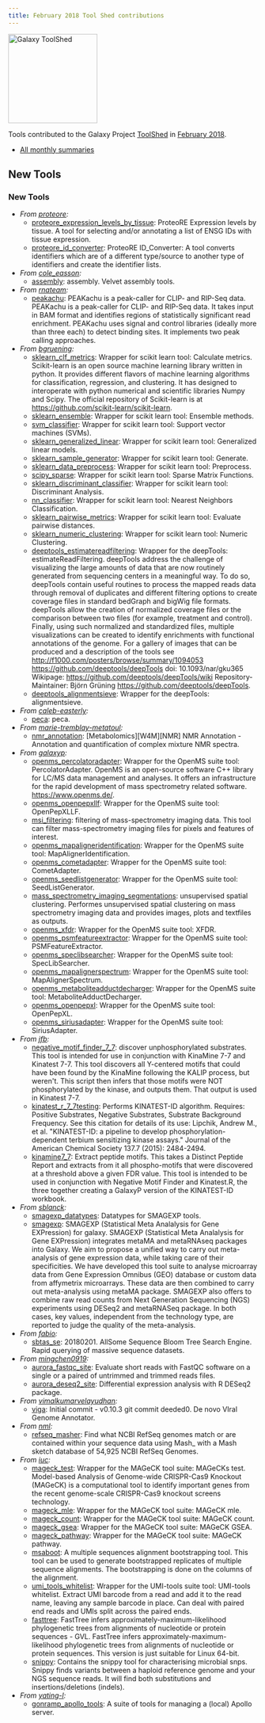 ```yaml
---
title: February 2018 Tool Shed contributions
---
```


[<img class="float-right" src="/images/galaxy-logos/galaxy-toolshed-300.png" alt="Galaxy ToolShed" width="180">](http://toolshed.g2.bx.psu.edu/)

Tools contributed to the Galaxy Project [ToolShed](http://toolshed.g2.bx.psu.edu/) in [February 2018](/galaxy-updates/2018-03/).

* [All monthly summaries](/toolshed/contributions/)

## New Tools

### New Tools

* *From [proteore](https://toolshed.g2.bx.psu.edu/view/proteore):*
   * [proteore_expression_levels_by_tissue](https://toolshed.g2.bx.psu.edu/view/proteore/proteore_expression_levels_by_tissue):  ProteoRE Expression levels by tissue. A tool for selecting and/or annotating a list of ENSG IDs with tissue expression.
   * [proteore_id_converter](https://toolshed.g2.bx.psu.edu/view/proteore/proteore_id_converter):  ProteoRE ID_Converter: A tool converts identifiers which are of a different type/source to another type of identifiers and create the identifier lists. 
* *From [cole_easson](https://toolshed.g2.bx.psu.edu/view/cole_easson):*
   * [assembly](https://toolshed.g2.bx.psu.edu/view/cole_easson/assembly):  assembly. Velvet assembly tools.
* *From [rnateam](https://toolshed.g2.bx.psu.edu/view/rnateam):*
   * [peakachu](https://toolshed.g2.bx.psu.edu/view/rnateam/peakachu):  PEAKachu is a peak-caller for CLIP- and RIP-Seq data. PEAKachu is a peak-caller for CLIP- and RIP-Seq data. It takes input in BAM format and identifies regions of statistically significant read enrichment.  PEAKachu uses signal and control libraries (ideally more than three each) to detect binding sites. It implements two peak calling approaches.
* *From [bgruening](https://toolshed.g2.bx.psu.edu/view/bgruening):*
   * [sklearn_clf_metrics](https://toolshed.g2.bx.psu.edu/view/bgruening/sklearn_clf_metrics):  Wrapper for scikit learn tool: Calculate metrics. Scikit-learn is an open source machine learning library written in python.  It provides different flavors of machine learning algorithms for classification,  regression, and clustering. It has designed to interoperate with python numerical  and scientific libraries Numpy and Scipy.    The official repository of Scikit-learn is at https://github.com/scikit-learn/scikit-learn.
   * [sklearn_ensemble](https://toolshed.g2.bx.psu.edu/view/bgruening/sklearn_ensemble):  Wrapper for scikit learn tool: Ensemble methods. 
   * [svm_classifier](https://toolshed.g2.bx.psu.edu/view/bgruening/svm_classifier):  Wrapper for scikit learn tool: Support vector machines (SVMs). 
   * [sklearn_generalized_linear](https://toolshed.g2.bx.psu.edu/view/bgruening/sklearn_generalized_linear):  Wrapper for scikit learn tool: Generalized linear models. 
   * [sklearn_sample_generator](https://toolshed.g2.bx.psu.edu/view/bgruening/sklearn_sample_generator):  Wrapper for scikit learn tool: Generate. 
   * [sklearn_data_preprocess](https://toolshed.g2.bx.psu.edu/view/bgruening/sklearn_data_preprocess):  Wrapper for scikit learn tool: Preprocess. 
   * [scipy_sparse](https://toolshed.g2.bx.psu.edu/view/bgruening/scipy_sparse):  Wrapper for scikit learn tool: Sparse Matrix Functions. 
   * [sklearn_discriminant_classifier](https://toolshed.g2.bx.psu.edu/view/bgruening/sklearn_discriminant_classifier):  Wrapper for scikit learn tool: Discriminant Analysis. 
   * [nn_classifier](https://toolshed.g2.bx.psu.edu/view/bgruening/nn_classifier):  Wrapper for scikit learn tool: Nearest Neighbors Classification. 
   * [sklearn_pairwise_metrics](https://toolshed.g2.bx.psu.edu/view/bgruening/sklearn_pairwise_metrics):  Wrapper for scikit learn tool: Evaluate pairwise distances. 
   * [sklearn_numeric_clustering](https://toolshed.g2.bx.psu.edu/view/bgruening/sklearn_numeric_clustering):  Wrapper for scikit learn tool: Numeric Clustering. 
   * [deeptools_estimatereadfiltering](https://toolshed.g2.bx.psu.edu/view/bgruening/deeptools_estimatereadfiltering):  Wrapper for the deepTools: estimateReadFiltering. deepTools address the challenge of visualizing the large amounts of data that  are now routinely generated from sequencing centers in a meaningful way. To do so,  deepTools contain useful routines to process the mapped reads data through removal of  duplicates and different filtering options to create coverage files in standard  bedGraph and bigWig file formats. deepTools allow the creation of normalized  coverage files or the comparison between two files (for example, treatment and control).    Finally, using such normalized and standardized files, multiple visualizations can be  created to identify enrichments with functional annotations of the genome.  For a gallery of images that can be produced and a description of the tools see http://f1000.com/posters/browse/summary/1094053    https://github.com/deeptools/deepTools  doi: 10.1093/nar/gku365  Wikipage: https://github.com/deeptools/deepTools/wiki    Repository-Maintainer: Björn Grüning    https://github.com/deeptools/deepTools.
   * [deeptools_alignmentsieve](https://toolshed.g2.bx.psu.edu/view/bgruening/deeptools_alignmentsieve):  Wrapper for the deepTools: alignmentsieve. 
* *From [caleb-easterly](https://toolshed.g2.bx.psu.edu/view/caleb-easterly):*
   * [peca](https://toolshed.g2.bx.psu.edu/view/caleb-easterly/peca):  peca. 
* *From [marie-tremblay-metatoul](https://toolshed.g2.bx.psu.edu/view/marie-tremblay-metatoul):*
   * [nmr_annotation](https://toolshed.g2.bx.psu.edu/view/marie-tremblay-metatoul/nmr_annotation):  [Metabolomics][W4M][NMR] NMR Annotation - Annotation and quantification of complex mixture NMR spectra. 
* *From [galaxyp](https://toolshed.g2.bx.psu.edu/view/galaxyp):*
   * [openms_percolatoradapter](https://toolshed.g2.bx.psu.edu/view/galaxyp/openms_percolatoradapter):  Wrapper for the OpenMS suite tool: PercolatorAdapter. OpenMS is an open-source software C++ library for LC/MS data management and analyses. It offers an infrastructure for the rapid development of mass spectrometry related software.  https://www.openms.de/.
   * [openms_openpepxllf](https://toolshed.g2.bx.psu.edu/view/galaxyp/openms_openpepxllf):  Wrapper for the OpenMS suite tool: OpenPepXLLF. 
   * [msi_filtering](https://toolshed.g2.bx.psu.edu/view/galaxyp/msi_filtering):  filtering of mass-spectrometry imaging data. This tool can filter mass-spectrometry imaging files for pixels and features of interest.
   * [openms_mapaligneridentification](https://toolshed.g2.bx.psu.edu/view/galaxyp/openms_mapaligneridentification):  Wrapper for the OpenMS suite tool: MapAlignerIdentification. 
   * [openms_cometadapter](https://toolshed.g2.bx.psu.edu/view/galaxyp/openms_cometadapter):  Wrapper for the OpenMS suite tool: CometAdapter. 
   * [openms_seedlistgenerator](https://toolshed.g2.bx.psu.edu/view/galaxyp/openms_seedlistgenerator):  Wrapper for the OpenMS suite tool: SeedListGenerator. 
   * [mass_spectrometry_imaging_segmentations](https://toolshed.g2.bx.psu.edu/view/galaxyp/mass_spectrometry_imaging_segmentations):  unsupervised spatial clustering. Performes unsupervised spatial clustering on mass spectrometry imaging data and provides images, plots and textfiles as outputs.
   * [openms_xfdr](https://toolshed.g2.bx.psu.edu/view/galaxyp/openms_xfdr):  Wrapper for the OpenMS suite tool: XFDR. 
   * [openms_psmfeatureextractor](https://toolshed.g2.bx.psu.edu/view/galaxyp/openms_psmfeatureextractor):  Wrapper for the OpenMS suite tool: PSMFeatureExtractor. 
   * [openms_speclibsearcher](https://toolshed.g2.bx.psu.edu/view/galaxyp/openms_speclibsearcher):  Wrapper for the OpenMS suite tool: SpecLibSearcher. 
   * [openms_mapalignerspectrum](https://toolshed.g2.bx.psu.edu/view/galaxyp/openms_mapalignerspectrum):  Wrapper for the OpenMS suite tool: MapAlignerSpectrum. 
   * [openms_metaboliteadductdecharger](https://toolshed.g2.bx.psu.edu/view/galaxyp/openms_metaboliteadductdecharger):  Wrapper for the OpenMS suite tool: MetaboliteAdductDecharger. 
   * [openms_openpepxl](https://toolshed.g2.bx.psu.edu/view/galaxyp/openms_openpepxl):  Wrapper for the OpenMS suite tool: OpenPepXL. 
   * [openms_siriusadapter](https://toolshed.g2.bx.psu.edu/view/galaxyp/openms_siriusadapter):  Wrapper for the OpenMS suite tool: SiriusAdapter. 
* *From [jfb](https://toolshed.g2.bx.psu.edu/view/jfb):*
   * [negative_motif_finder_7_7](https://toolshed.g2.bx.psu.edu/view/jfb/negative_motif_finder_7_7):  discover unphosphorylated substrates. This tool is intended for use in conjunction with KinaMine 7-7 and Kinatest 7-7.  This tool discovers all Y-centered motifs that could have been found by the KinaMine following the KALIP process, but weren't.  This script then infers that those motifs were NOT phosphorylated by the kinase, and outputs them.  That output is used in Kinatest 7-7.
   * [kinatest_r_7_7testing](https://toolshed.g2.bx.psu.edu/view/jfb/kinatest_r_7_7testing):  Performs KINATEST-ID algorithm. Requires: Positive Substrates, Negative Substrates, Substrate Background Frequency.  See this citation for details of its use: Lipchik, Andrew M., et al. "KINATEST-ID: a pipeline to develop phosphorylation-dependent terbium sensitizing kinase assays." Journal of the American Chemical Society 137.7 (2015): 2484-2494.
   * [kinamine7_7](https://toolshed.g2.bx.psu.edu/view/jfb/kinamine7_7):  Extract peptide motifs. This takes a Distinct Peptide Report and extracts from it all phospho-motifs that were discovered at a threshold above a given FDR value.  This tool is intended to be used in conjunction with Negative Motif Finder and Kinatest.R, the three together creating a GalaxyP version of the KINATEST-ID workbook.
* *From [sblanck](https://toolshed.g2.bx.psu.edu/view/sblanck):*
   * [smagexp_datatypes](https://toolshed.g2.bx.psu.edu/view/sblanck/smagexp_datatypes):  Datatypes for SMAGEXP tools. 
   * [smagexp](https://toolshed.g2.bx.psu.edu/view/sblanck/smagexp):  SMAGEXP (Statistical Meta Analalysis for Gene EXPression) for galaxy. SMAGEXP (Statistical Meta Analalysis for Gene EXPression) integrates metaMA and metaRNAseq packages into Galaxy. We aim to propose a unified way to carry out meta-analysis of gene expression data, while taking care of their specificities.  We have developed this tool suite to analyse microarray data from Gene Expression Omnibus (GEO) database or custom data from affymetrix microarrays. These data are then combined to carry out meta-analysis using metaMA package. SMAGEXP also offers to combine raw read counts from Next Generation Sequencing (NGS) experiments using DESeq2 and metaRNASeq package. In both cases, key values, independent from the technology type, are reported to judge the quality of the meta-analysis.
* *From [fabio](https://toolshed.g2.bx.psu.edu/view/fabio):*
   * [sbtas_se](https://toolshed.g2.bx.psu.edu/view/fabio/sbtas_se): 20180201. AllSome Sequence Bloom Tree Search Engine. Rapid querying of massive sequence datasets.
* *From [mingchen0919](https://toolshed.g2.bx.psu.edu/view/mingchen0919):*
   * [aurora_fastqc_site](https://toolshed.g2.bx.psu.edu/view/mingchen0919/aurora_fastqc_site):  Evaluate short reads with FastQC software on a single or a paired of untrimmed and trimmed reads files. 
   * [aurora_deseq2_site](https://toolshed.g2.bx.psu.edu/view/mingchen0919/aurora_deseq2_site):  Differential expression analysis with R DESeq2 package. 
* *From [vimalkumarvelayudhan](https://toolshed.g2.bx.psu.edu/view/vimalkumarvelayudhan):*
   * [viga](https://toolshed.g2.bx.psu.edu/view/vimalkumarvelayudhan/viga): Initial commit - v0.10.3 git commit deeded0. De novo VIral Genome Annotator. 
* *From [nml](https://toolshed.g2.bx.psu.edu/view/nml):*
   * [refseq_masher](https://toolshed.g2.bx.psu.edu/view/nml/refseq_masher):  Find what NCBI RefSeq genomes match or are contained within your sequence data using Mash_ with a Mash sketch database of 54,925 NCBI RefSeq Genomes. 
* *From [iuc](https://toolshed.g2.bx.psu.edu/view/iuc):*
   * [mageck_test](https://toolshed.g2.bx.psu.edu/view/iuc/mageck_test):  Wrapper for the MAGeCK tool suite: MAGeCKs test. Model-based Analysis of Genome-wide CRISPR-Cas9 Knockout (MAGeCK) is a computational tool to identify  important genes from the recent genome-scale CRISPR-Cas9 knockout screens technology.
   * [mageck_mle](https://toolshed.g2.bx.psu.edu/view/iuc/mageck_mle):  Wrapper for the MAGeCK tool suite: MAGeCK mle. 
   * [mageck_count](https://toolshed.g2.bx.psu.edu/view/iuc/mageck_count):  Wrapper for the MAGeCK tool suite: MAGeCK count. 
   * [mageck_gsea](https://toolshed.g2.bx.psu.edu/view/iuc/mageck_gsea):  Wrapper for the MAGeCK tool suite: MAGeCK GSEA. 
   * [mageck_pathway](https://toolshed.g2.bx.psu.edu/view/iuc/mageck_pathway):  Wrapper for the MAGeCK tool suite: MAGeCK pathway. 
   * [msaboot](https://toolshed.g2.bx.psu.edu/view/iuc/msaboot):  A multiple sequences alignment bootstrapping tool. This tool can be used to generate bootstrapped replicates of multiple sequence alignments. The bootstrapping is done on the columns of the alignment.
   * [umi_tools_whitelist](https://toolshed.g2.bx.psu.edu/view/iuc/umi_tools_whitelist):  Wrapper for the UMI-tools suite tool: UMI-tools whitelist. Extract UMI barcode from a read and add it to the read name, leaving  any sample barcode in place. Can deal with paired end reads and UMIs  split across the paired ends.
   * [fasttree](https://toolshed.g2.bx.psu.edu/view/iuc/fasttree):  FastTree infers approximately-maximum-likelihood phylogenetic trees from alignments of nucleotide or protein sequences - GVL. FastTree infers approximately-maximum-likelihood phylogenetic trees from alignments of nucleotide or protein sequences. This version is just suitable for Linux 64-bit.
   * [snippy](https://toolshed.g2.bx.psu.edu/view/iuc/snippy):  Contains the snippy tool for characterising microbial snps. Snippy finds variants between a haploid reference genome and your NGS sequence reads. It will find both substitutions and insertions/deletions (indels).
* *From [yating-l](https://toolshed.g2.bx.psu.edu/view/yating-l):*
   * [gonramp_apollo_tools](https://toolshed.g2.bx.psu.edu/view/yating-l/gonramp_apollo_tools):  A suite of tools for managing a (local) Apollo server. 

